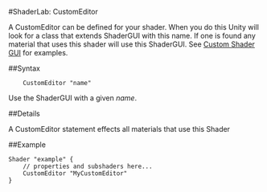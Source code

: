 #ShaderLab: CustomEditor



A CustomEditor can be defined for your shader. When you do this Unity will look for a class that extends ShaderGUI with this name. If one is found any material that uses this shader will use this ShaderGUI. See [Custom Shader GUI](SL-CustomShaderGUI) for examples.



##Syntax

````
	CustomEditor "name"
````
Use the ShaderGUI with a given _name_.


##Details

A CustomEditor statement effects all materials that use this Shader


##Example

````
Shader "example" {
    // properties and subshaders here...
    CustomEditor "MyCustomEditor"
}
````
